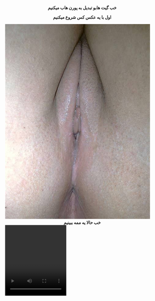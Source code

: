 <center>
<b>خب گیت هابو تبدیل به پورن هاب میکنیم</b>
 
<b>اول با یه عکس کس شروع میکنیم</b>
</center>

<img src="https://github.com/wnnwybywbywe/hsoebeksosh/raw/main/IMG_20220503_021820_507.jpg">
<center>
<b>خب حالا یه ممه ببینیم</b>
</center>

<video controls loop autoplay width="200" height="230">
 <source src="https://github.com/wnnwybywbywe/hsoebeksosh/raw/main/IMG_20220422_034438_870.mp4" type="video/mp4">
</video>

